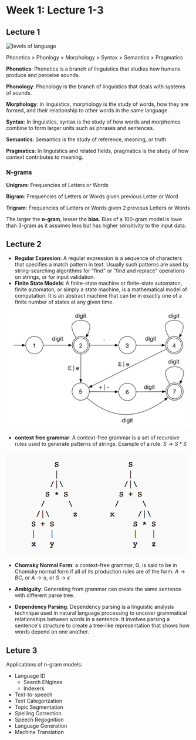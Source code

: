# Week 1: Lecture 1-3

## Lecture 1

![levels of language](https://upload.wikimedia.org/wikipedia/commons/thumb/7/79/Major_levels_of_linguistic_structure.svg/800px-Major_levels_of_linguistic_structure.svg.png)

Phonetics > Phonlogy > Morphology > Syntax > Semantics > Pragmatics

**Phonetics**: Phonetics is a branch of linguistics that studies how humans produce and perceive sounds.

**Phonology**: Phonology is the branch of linguistics that deals with systems of sounds.

**Morphology**: In linguistics, morphology is the study of words, how they are formed, and their relationship to other words in the same language.

**Syntax**: In linguistics, syntax is the study of how words and morphemes combine to form larger units such as phrases and sentences.

**Semantics**: Semantics is the study of reference, meaning, or truth.

**Pragmatics**: In linguistics and related fields, pragmatics is the study of how context contributes to meaning.

### N-grams

**Unigram**: Frequencies of Letters or Words

**Bigram**: Frequencies of Letters or Words given previous Letter or Word

**Trigram**: Frequencies of Letters or Words given 2 previous Letters or Words

The larger the **n-gram**, lesser the **bias**. Bias of a 100-gram model is lowe than 3-gram as it assumes less but has higher sensitivity to the input data.

## Lecture 2

- **Regular Expresion**: A regular expression is a sequence of characters that specifies a match pattern in text. Usually such patterns are used by string-searching algorithms for "find" or "find and replace" operations on strings, or for input validation.
- **Finite State Models**: A finite-state machine or finite-state automaton, finite automaton, or simply a state machine, is a mathematical model of computation. It is an abstract machine that can be in exactly one of a finite number of states at any given time.

![FSM](imgs/fsm.png)

- **context free grammar**: A context-free grammar is a set of recursive rules used to generate patterns of strings. Example of a rule: $S \rightarrow S * S$

![CFG](imgs/cfg.png)

- **Chomsky Normal Form**: a context-free grammar, G, is said to be in Chomsky normal form if all of its production rules are of the form: $A → BC$, or $A → a$, or $S → \epsilon$

- **Ambiguity**: Generating from grammar can create the same sentence with different parse tree.

- **Dependency Parsing**: Dependency parsing is a linguistic analysis technique used in natural language processing to uncover grammatical relationships between words in a sentence. It involves parsing a sentence's structure to create a tree-like representation that shows how words depend on one another.

## Leture 3

Applications of n-gram models:

- Language ID
  - Search ENgines
  - Indexers
- Text-to-speech
- Text Categorization
- Topic Segmentation
- Spelling Correction
- Speech Regognition
- Language Generation
- Machine Translation
